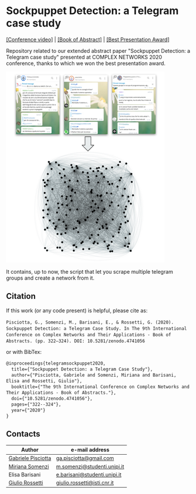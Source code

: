 # Sockpuppet Detection: a Telegram case study 
[[Conference video]](https://www.youtube.com/watch?v=2fNYiQUoXIc) | [[Book of Abstract]](https://zenodo.org/record/4741056)
| [[Best Presentation Award]](https://2020.complexnetworks.org/awards/)



Repository related to our extended abstract paper "Sockpuppet Detection: a Telegram case study" 
presented at COMPLEX NETWORKS 2020 conference, thanks to which we won the best presentation award.

![image](diagram.png)


It contains, up to now, the script that let you scrape multiple telegram groups and create a network from it. 

## Citation ##
If this work (or any code present) is helpful, please cite as:

```Pisciotta, G., Somenzi, M., Barisani, E., & Rossetti, G. (2020). Sockpuppet Detection: a Telegram Case Study. In The 9th International Conference on Complex Networks and Their Applications - Book of Abstracts. (pp. 322–324). DOI: 10.5281/zenodo.4741056 ```

or with BibTex:
```
@inproceedings{telegramsockpuppet2020,
  title={"Sockpuppet Detection: a Telegram Case Study"},
  author={"Pisciotta, Gabriele and Somenzi, Miriana and Barisani, Elisa and Rossetti, Giulio"},
  booktitle={"The 9th International Conference on Complex Networks and Their Applications - Book of Abstracts."},
  doi={"10.5281/zenodo.4741056"},
  pages={"322--324"},
  year={"2020"}
}
```



## Contacts
|Author |e-mail address |
|---|---|
| [Gabriele Pisciotta](https://github.com/GabrielePisciotta)  | ga.pisciotta@gmail.com |
| [Miriana Somenzi](https://github.com/mirianasomenzi) | m.somenzi@studenti.unipi.it |
| Elisa Barisani | e.barisani@studenti.unipi.it |
| [Giulio Rossetti](https://github.com/GiulioRossetti) | giulio.rossetti@isti.cnr.it |
